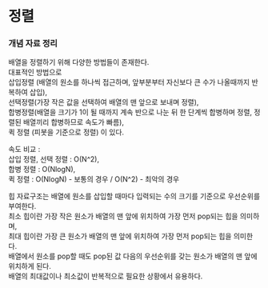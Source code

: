# 정렬

### 개념 자료 정리
배열을 정렬하기 위해 다양한 방법들이 존재한다.   
대표적인 방법으로    
삽입정렬 (배열의 원소를 하나씩 접근하며, 앞부분부터 자신보다 큰 수가 나올때까지 반복하여 삽입),    
선택정렬(가장 작은 값을 선택하여 배열의 맨 앞으로 보내며 정렬),    
합병정렬(배열을 크기가 1이 될 때까지 계속 반으로 나눈 뒤 한 단계씩 합병하며 정렬, 정렬된 배열끼리 합병하므로 속도가 빠름),    
퀵 정렬 (피봇을 기준으로 정렬) 이 있다.

   
속도 비교 :   
삽입 정렬, 선택 정렬 : O(N^2),   
합병 정렬 : O(NlogN),   
퀵 정렬 : O(NlogN) - 보통의 경우 / O(N^2) - 최악의 경우


힙 자료구조는 배열에 원소를 삽입할 때마다 입력되는 수의 크기를 기준으로 우선순위를 부여한다.   
최소 힙이란 가장 작은 원소가 배열의 맨 앞에 위치하여 가장 먼저 pop되는 힙을 의미하며,   
최대 힙이란 가장 큰 원소가 배열의 맨 앞에 위치하여 가장 먼저 pop되는 힙을 의미한다.   
배열에서 원소를 pop할 때도 pop된 값 다음의 우선순위를 갖는 원소가 배열의 맨 앞에 위치하게 된다.   
배열의 최대값이나 최소값이 반복적으로 필요한 상황에서 유용하다.